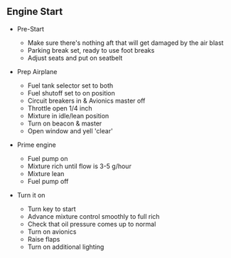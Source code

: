 ## Engine Start

* Pre-Start
    * Make sure there's nothing aft that will get damaged by the air blast
    * Parking break set, ready to use foot breaks
    * Adjust seats and put on seatbelt

* Prep Airplane
    * Fuel tank selector set to both
    * Fuel shutoff set to on position
    * Circuit breakers in & Avionics master off
    * Throttle open 1/4 inch
    * Mixture in idle/lean position
    * Turn on beacon & master
    * Open window and yell 'clear'

* Prime engine
    * Fuel pump on
    * Mixture rich until flow is 3-5 g/hour
    * Mixture lean
    * Fuel pump off

* Turn it on
    * Turn key to start
    * Advance mixture control smoothly to full rich
    * Check that oil pressure comes up to normal
    * Turn on avionics
    * Raise flaps
    * Turn on additional lighting